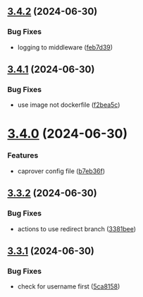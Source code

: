 ## [3.4.2](https://github.com/EddieHubCommunity/BioDrop/compare/v3.4.1...v3.4.2) (2024-06-30)


### Bug Fixes

* logging to middleware ([feb7d39](https://github.com/EddieHubCommunity/BioDrop/commit/feb7d39a60c9c60e3639cf7bab408b6170a57764))



## [3.4.1](https://github.com/EddieHubCommunity/BioDrop/compare/v3.4.0...v3.4.1) (2024-06-30)


### Bug Fixes

* use image not dockerfile ([f2bea5c](https://github.com/EddieHubCommunity/BioDrop/commit/f2bea5c44e7f87ec560f2b3b6b88f04b817f52c0))



# [3.4.0](https://github.com/EddieHubCommunity/BioDrop/compare/v3.3.2...v3.4.0) (2024-06-30)


### Features

* caprover config file ([b7eb36f](https://github.com/EddieHubCommunity/BioDrop/commit/b7eb36f96e8cbd3ad7b2481c83ecce1456528e7f))



## [3.3.2](https://github.com/EddieHubCommunity/BioDrop/compare/v3.3.1...v3.3.2) (2024-06-30)


### Bug Fixes

* actions to use redirect branch ([3381bee](https://github.com/EddieHubCommunity/BioDrop/commit/3381bee0b27019fa7060be1a30b38fcc04a6f5ac))



## [3.3.1](https://github.com/EddieHubCommunity/BioDrop/compare/v3.3.0...v3.3.1) (2024-06-30)


### Bug Fixes

* check for username first ([5ca8158](https://github.com/EddieHubCommunity/BioDrop/commit/5ca815899155555bf4124902b677ecdf1f436cb1))



